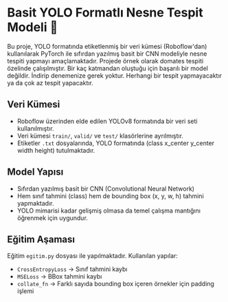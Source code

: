 # Basit YOLO Formatlı Nesne Tespit Modeli 🍅

Bu proje, YOLO formatında etiketlenmiş bir veri kümesi (Roboflow'dan) kullanılarak PyTorch ile sıfırdan yazılmış basit bir CNN modeliyle nesne tespiti yapmayı amaçlamaktadır.
Projede örnek olarak domates tespiti özelinde çalışılmıştır.
Bir kaç katmandan oluştuğu için başarılı bir model değildir.
İndirip denemenize gerek yoktur. Herhangi bir tespit yapmayacaktır ya da çok az tespit yapacaktır.

## Veri Kümesi

- Roboflow üzerinden elde edilen YOLOv8 formatında bir veri seti kullanılmıştır.
- Veri kümesi `train/`, `valid/` ve `test/` klasörlerine ayrılmıştır.
- Etiketler `.txt` dosyalarında, YOLO formatında (class x_center y_center width height) tutulmaktadır.

## Model Yapısı

- Sıfırdan yazılmış basit bir CNN (Convolutional Neural Network)
- Hem sınıf tahmini (class) hem de bounding box (x, y, w, h) tahmini yapmaktadır.
- YOLO mimarisi kadar gelişmiş olmasa da temel çalışma mantığını öğrenmek için uygundur.

## Eğitim Aşaması

Eğitim `egitim.py` dosyası ile yapılmaktadır. Kullanılan yapılar:
- `CrossEntropyLoss` → Sınıf tahmini kaybı
- `MSELoss` → BBox tahmini kaybı
- `collate_fn` → Farklı sayıda bounding box içeren örnekler için padding işlemi



